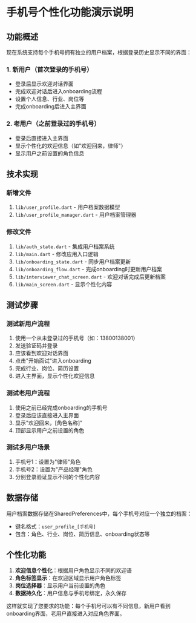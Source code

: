 # 手机号个性化功能演示说明

## 功能概述

现在系统支持每个手机号拥有独立的用户档案，根据登录历史显示不同的界面：

### 1. 新用户（首次登录的手机号）
- 登录后显示欢迎对话界面
- 完成欢迎对话后进入onboarding流程
- 设置个人信息、行业、岗位等
- 完成onboarding后进入主界面

### 2. 老用户（之前登录过的手机号）
- 登录后直接进入主界面
- 显示个性化的欢迎信息（如"欢迎回来，律师"）
- 显示用户之前设置的角色信息

## 技术实现

### 新增文件
1. `lib/user_profile.dart` - 用户档案数据模型
2. `lib/user_profile_manager.dart` - 用户档案管理器

### 修改文件
1. `lib/auth_state.dart` - 集成用户档案系统
2. `lib/main.dart` - 修改应用入口逻辑
3. `lib/onboarding_state.dart` - 同步用户档案更新
4. `lib/onboarding_flow.dart` - 完成onboarding时更新用户档案
5. `lib/interviewer_chat_screen.dart` - 欢迎对话完成后更新档案
6. `lib/main_screen.dart` - 显示个性化内容

## 测试步骤

### 测试新用户流程
1. 使用一个从未登录过的手机号（如：13800138001）
2. 发送验证码并登录
3. 应该看到欢迎对话界面
4. 点击"开始面试"进入onboarding
5. 完成行业、岗位、简历设置
6. 进入主界面，显示个性化欢迎信息

### 测试老用户流程
1. 使用之前已经完成onboarding的手机号
2. 登录后应该直接进入主界面
3. 显示"欢迎回来，[角色名称]"
4. 顶部显示用户之前设置的角色

### 测试多用户场景
1. 手机号1：设置为"律师"角色
2. 手机号2：设置为"产品经理"角色
3. 分别登录验证显示不同的个性化内容

## 数据存储

用户档案数据存储在SharedPreferences中，每个手机号对应一个独立的档案：
- 键名格式：`user_profile_[手机号]`
- 包含：角色、行业、岗位、简历信息、onboarding状态等

## 个性化功能

1. **欢迎信息个性化**：根据用户角色显示不同的欢迎语
2. **角色标签显示**：在欢迎区域显示用户角色标签
3. **岗位选择器**：显示用户当前设置的角色
4. **数据持久化**：用户信息与手机号绑定，永久保存

这样就实现了您要求的功能：每个手机号可以有不同信息，新用户看到onboarding界面，老用户直接进入对应角色界面。
